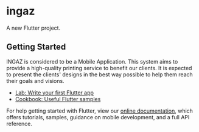 # ingaz

A new Flutter project.

## Getting Started

INGAZ is considered to be a Mobile Application. This system aims to provide a high-quality printing service to benefit our clients. It is expected to present the clients' designs in the best way possible to help them reach their goals and visions.

- [Lab: Write your first Flutter app](https://flutter.dev/docs/get-started/codelab)
- [Cookbook: Useful Flutter samples](https://flutter.dev/docs/cookbook)

For help getting started with Flutter, view our
[online documentation](https://flutter.dev/docs), which offers tutorials,
samples, guidance on mobile development, and a full API reference.
